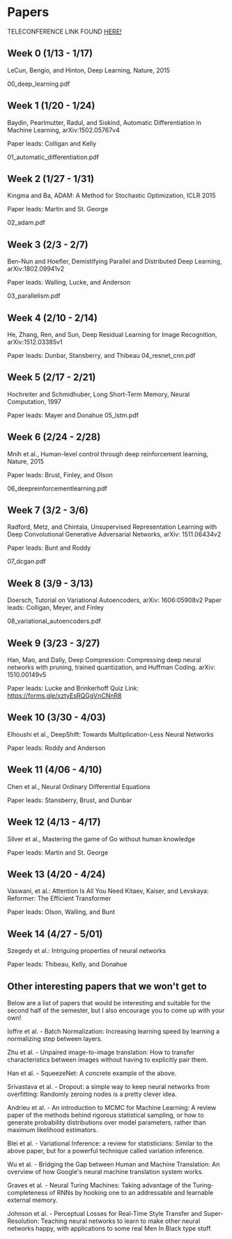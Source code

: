 # Papers

TELECONFERENCE LINK FOUND [HERE!](https://umontana.zoom.us/j/9165828078)

## Week 0 (1/13 - 1/17)
LeCun, Bengio, and Hinton, Deep Learning, Nature, 2015

00\_deep\_learning.pdf

## Week 1 (1/20 - 1/24)
Baydin, Pearlmutter, Radul, and Siskind, Automatic Differentiation in Machine Learning, arXiv:1502.05767v4

Paper leads: Colligan and Kelly 

01\_automatic\_differentiation.pdf

## Week 2 (1/27 - 1/31)
Kingma and Ba, ADAM: A Method for Stochastic Optimization, ICLR 2015

Paper leads: Martin and St. George

02\_adam.pdf

## Week 3 (2/3 - 2/7)
Ben-Nun and Hoefler, Demistifying Parallel and Distributed Deep Learning, arXiv:1802.09941v2

Paper leads: Walling, Lucke, and Anderson

03\_parallelism.pdf

## Week 4 (2/10 - 2/14)
He, Zhang, Ren, and Sun, Deep Residual Learning for Image Recognition, arXiv:1512.03385v1

Paper leads: Dunbar, Stansberry, and Thibeau
04\_resnet\_cnn.pdf

## Week 5 (2/17 - 2/21)
Hochreiter and Schmidhuber, Long Short-Term Memory, Neural Computation, 1997

Paper leads: Mayer and Donahue
05\_lstm.pdf

## Week 6 (2/24 - 2/28)
Mnih et al., Human-level control through deep reinforcement learning, Nature, 2015

Paper leads: Brust, Finley, and Olson

06\_deepreinforcementlearning.pdf

## Week 7 (3/2 - 3/6)
Radford, Metz, and Chintala, Unsupervised Representation Learning with Deep Convolutional Generative Adversarial Networks, arXiv: 1511.06434v2

Paper leads: Bunt and Roddy

07\_dcgan.pdf

## Week 8 (3/9 - 3/13)
Doersch, Tutorial on Variational Autoencoders, arXiv: 1606:05908v2
Paper leads: Colligan, Meyer, and Finley

08\_variational\_autoencoders.pdf

## Week 9 (3/23 - 3/27)
Han, Mao, and Dally, Deep Compression: Compressing deep neural networks with pruning, trained quantization, and Huffman Coding. arXiv: 1510.00149v5

Paper leads: Lucke and Brinkerhoff
Quiz Link: https://forms.gle/xztyEsRQGgVnCNnR8

## Week 10 (3/30 - 4/03)
Elhoushi et al., DeepShift: Towards Multiplication-Less Neural Networks

Paper leads: Roddy and Anderson

## Week 11 (4/06 - 4/10)
Chen et al., Neural Ordinary Differential Equations

Paper leads: Stansberry, Brust, and Dunbar

## Week 12 (4/13 - 4/17)
Silver et al., Mastering the game of Go without human knowledge

Paper leads: Martin and St. George

## Week 13 (4/20 - 4/24)
Vaswani, et al.: Attention Is All You Need
Kitaev, Kaiser, and Levskaya: Reformer: The Efficient Transformer

Paper leads: Olson, Walling, and Bunt

## Week 14 (4/27 - 5/01)
Szegedy et al.: Intriguing properties of neural networks

Paper leads: Thibeau, Kelly, and Donahue

## Other interesting papers that we won't get to 
Below are a list of papers that would be interesting and suitable for the second half of the semester, but I also encourage you to come up with your own!

Ioffre et al. - Batch Normalization: Increasing learning speed by learning a normalizing step between layers.

Zhu et al. - Unpaired image-to-image translation: How to transfer characteristics between images without having to explicitly pair them.

Han et al. - SqueezeNet: A concrete example of the above.

Srivastava et al. - Dropout: a simple way to keep neural networks from overfitting: Randomly zeroing nodes is a pretty clever idea.

Andrieu et al. - An introduction to MCMC for Machine Learning: A review paper of the methods behind rigorous statistical sampling, or how to generate probability distributions over model parameters, rather than maximum likelihood estimators.

Blei et al. - Variational Inference: a review for statisticians: Similar to the above paper, but for a powerful technique called variation inference.

Wu et al. - Bridging the Gap between Human and Machine Translation: An overview of how Google's neural machine translation system works.

Graves et al. - Neural Turing Machines: Taking advantage of the Turing-completeness of RNNs by hooking one to an addressable and learnable external memory.

Johnson et al. - Perceptual Losses for Real-Time Style Transfer and Super-Resolution: Teaching neural networks to learn to make other neural networks happy, with applications to some real Men In Black type stuff.



